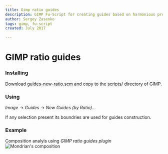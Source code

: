 ```yaml
---
title: Gimp ratio guides
description: GIMP Fu-Script for creating guides based on harmonious proportions (golden ratio, silver ratio, rule of thirds, etc…)
author: Sergey Zasenko
tags: gimp, fu-script
created: July 2017

---
```


GIMP ratio guides
=================

### Installing

Download [guides-new-ratio.scm](guides-new-ratio.scm) and copy to the
[scripts/](https://docs.gimp.org/en/install-script-fu.html) directory of GIMP.

### Using

*Image* → *Guides* → *New Guides (by Ratio)...*

If any selection present its boundries are used for guides construction.

### Example

Composition analyis using *GIMP ratio guides plugin*
![Mondrian's composition](https://i.imgur.com/QvCNGC0.png)

